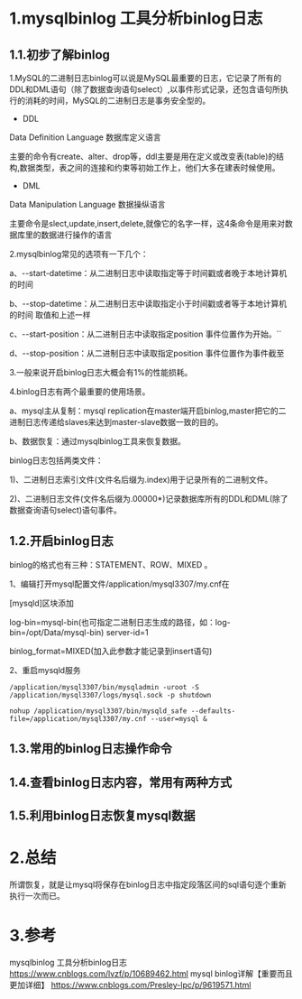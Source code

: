 # 1.mysqlbinlog 工具分析binlog日志

## 1.1.初步了解binlog
1.MySQL的二进制日志binlog可以说是MySQL最重要的日志，它记录了所有的DDL和DML语句（除了数据查询语句select）,以事件形式记录，还包含语句所执行的消耗的时间，MySQL的二进制日志是事务安全型的。
* DDL

Data Definition Language 数据库定义语言

主要的命令有create、alter、drop等，ddl主要是用在定义或改变表(table)的结构,数据类型，表之间的连接和约束等初始工作上，他们大多在建表时候使用。

* DML

Data Manipulation Language 数据操纵语言

主要命令是slect,update,insert,delete,就像它的名字一样，这4条命令是用来对数据库里的数据进行操作的语言

2.mysqlbinlog常见的选项有一下几个：

a、--start-datetime：从二进制日志中读取指定等于时间戳或者晚于本地计算机的时间

b、--stop-datetime：从二进制日志中读取指定小于时间戳或者等于本地计算机的时间 取值和上述一样

c、--start-position：从二进制日志中读取指定position 事件位置作为开始。``

d、--stop-position：从二进制日志中读取指定position 事件位置作为事件截至

3.一般来说开启binlog日志大概会有1%的性能损耗。

4.binlog日志有两个最重要的使用场景。

a、mysql主从复制：mysql replication在master端开启binlog,master把它的二进制日志传递给slaves来达到master-slave数据一致的目的。

b、数据恢复：通过mysqlbinlog工具来恢复数据。

binlog日志包括两类文件：

1)、二进制日志索引文件(文件名后缀为.index)用于记录所有的二进制文件。

2)、二进制日志文件(文件名后缀为.00000*)记录数据库所有的DDL和DML(除了数据查询语句select)语句事件。

## 1.2.开启binlog日志

binlog的格式也有三种：STATEMENT、ROW、MIXED 。

1、编辑打开mysql配置文件/application/mysql3307/my.cnf在

[mysqld]区块添加

log-bin=mysql-bin(也可指定二进制日志生成的路径，如：log-bin=/opt/Data/mysql-bin)
server-id=1

binlog_format=MIXED(加入此参数才能记录到insert语句)

2、重启mysqld服务


```
/application/mysql3307/bin/mysqladmin -uroot -S /application/mysql3307/logs/mysql.sock -p shutdown

nohup /application/mysql3307/bin/mysqld_safe --defaults-file=/application/mysql3307/my.cnf --user=mysql &
```



## 1.3.常用的binlog日志操作命令
## 1.4.查看binlog日志内容，常用有两种方式
## 1.5.利用binlog日志恢复mysql数据

# 2.总结

所谓恢复，就是让mysql将保存在binlog日志中指定段落区间的sql语句逐个重新执行一次而已。

# 3.参考
mysqlbinlog 工具分析binlog日志
https://www.cnblogs.com/lvzf/p/10689462.html
mysql binlog详解【重要而且更加详细】
https://www.cnblogs.com/Presley-lpc/p/9619571.html



